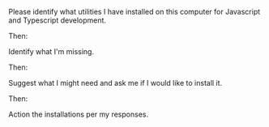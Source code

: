 Please identify what utilities I have installed on this computer for Javascript and Typescript development.

Then:

Identify what I'm missing. 

Then:

Suggest what I might need and ask me if I would like to install it. 

Then:

Action the installations per my responses.
